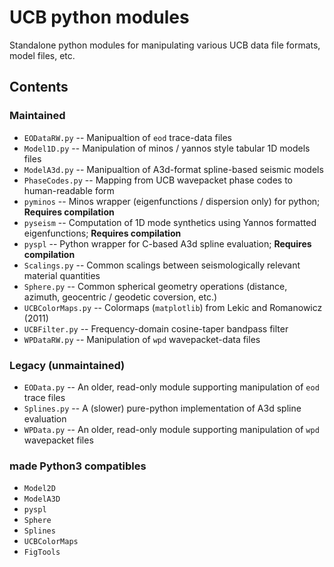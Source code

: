 # UCB python modules

Standalone python modules for manipulating various UCB data file formats, model
files, etc.

## Contents

### Maintained

* `EODataRW.py` -- Manipualtion of `eod` trace-data files
* `Model1D.py` -- Manipulation of minos / yannos style tabular 1D models files
* `ModelA3d.py` -- Manipualtion of A3d-format spline-based seismic models
* `PhaseCodes.py` -- Mapping from UCB wavepacket phase codes to human-readable form
* `pyminos` -- Minos wrapper (eigenfunctions / dispersion only) for python; **Requires compilation**
* `pyseism` -- Computation of 1D mode synthetics using Yannos formatted eigenfunctions; **Requires compilation**
* `pyspl` -- Python wrapper for C-based A3d spline evaluation; **Requires compilation**
* `Scalings.py` -- Common scalings between seismologically relevant material quantities
* `Sphere.py` -- Common spherical geometry operations (distance, azimuth, geocentric / geodetic coversion, etc.)
* `UCBColorMaps.py` -- Colormaps (`matplotlib`) from Lekic and Romanowicz (2011)
* `UCBFilter.py` -- Frequency-domain cosine-taper bandpass filter
* `WPDataRW.py` -- Manipulation of `wpd` wavepacket-data files

### Legacy (unmaintained)

* `EOData.py` -- An older, read-only module supporting manipulation of `eod` trace files
* `Splines.py` -- A (slower) pure-python implementation of A3d spline evaluation
* `WPData.py` -- An older, read-only module supporting manipulation of `wpd` wavepacket files

### made Python3 compatibles

- `Model2D`
- `ModelA3D`
- `pyspl`
- `Sphere`
- `Splines`
- `UCBColorMaps`
- `FigTools`